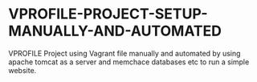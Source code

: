 # VPROFILE-PROJECT-SETUP-MANUALLY-AND-AUTOMATED
VPROFILE Project using Vagrant file manually and automated by using apache tomcat as a server and memchace databases etc to run a simple website.
